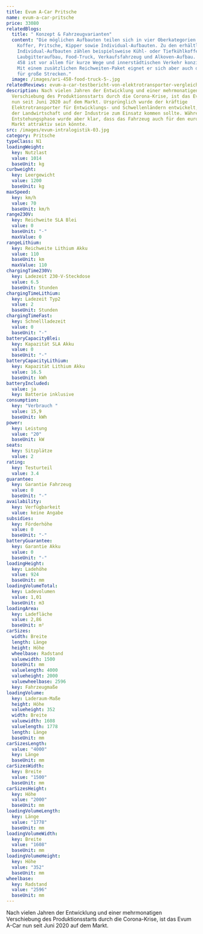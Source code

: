 ```yaml
---
title: Evum A-Car Pritsche
name: evum-a-car-pritsche
price: 33080
relatedBlogs:
  title: " Konzept & Fahrzeugvarianten"
  content: "Die möglichen Aufbauten teilen sich in vier Oberkategorien auf:
    Koffer, Pritsche, Kipper sowie Individual-Aufbauten. Zu den erhältlichen
    Individual-Aufbauten zählen beispielsweise Kühl- oder Tiefkühlkoffer,
    Laubgitteraufbau, Food-Truck, Verkaufsfahrzeug und Alkoven-Aufbau. Der ARI
    458 ist vor allem für kurze Wege und innerstädtischen Verkehr konzipiert.
    Mit einem zusätzlichen Reichweiten-Paket eignet er sich aber auch durchaus
    für große Strecken."
  image: /images/ari-458-food-truck-5-.jpg
relatedReviews: evum-a-car-testbericht-von-elektrotransporter-vergleich
description: Nach vielen Jahren der Entwicklung und einer mehrmonatigen
  Verschiebung des Produktionsstarts durch die Corona-Krise, ist das Evum A-Car
  nun seit Juni 2020 auf dem Markt. Ursprünglich wurde der kräftige
  Elektrotransporter für Entwicklungs- und Schwellenländern entwickelt, wo er in
  der Landwirtschaft und der Industrie zum Einsatz kommen sollte. Während der
  Entstehungsphase wurde aber klar, dass das Fahrzeug auch für den europäischen
  Markt attraktiv sein könnte.
src: /images/evum-intralogistik-03.jpg
category: Pritsche
typeClass: N1
loadingWeight:
  key: Nutzlast
  value: 1014
  baseUnit: kg
curbweight:
  key: Leergewicht
  value: 1200
  baseUnit: kg
maxSpeed:
  key: km/h
  value: 70
  baseUnit: km/h
range230V:
  key: Reichweite SLA Blei
  value: 0
  baseUnit: "-"
  maxValue: 0
rangeLithium:
  key: Reichweite Lithium Akku
  value: 110
  baseUnit: km
  maxValue: 110
chargingTime230V:
  key: Ladezeit 230-V-Steckdose
  value: 6.5
  baseUnit: Stunden
chargingTimeLithium:
  key: Ladezeit Typ2
  value: 2
  baseUnit: Stunden
chargingTimeFast:
  key: Schnellladezeit
  value: 0
  baseUnit: "-"
batteryCapacityBlei:
  key: Kapazität SLA Akku
  value: 0
  baseUnit: "-"
batteryCapacityLithium:
  key: Kapazität Lithium Akku
  value: 16.5
  baseUnit: kWh
batteryIncluded:
  value: ja
  key: Batterie inklusive
consumption:
  key: "Verbrauch "
  value: 15,9
  baseUnit: kWh
power:
  key: Leistung
  value: "20"
  baseUnit: kW
seats:
  key: Sitzplätze
  value: 2
rating:
  key: Testurteil
  value: 3.4
guarantee:
  key: Garantie Fahrzeug
  value: 0
  baseUnit: "-"
availability:
  key: Verfügbarkeit
  value: keine Angabe
subsidies:
  key: Förderhöhe
  value: 0
  baseUnit: "-"
batteryGuarantee:
  key: Garantie Akku
  value: 0
  baseUnit: "-"
loadingHeight:
  key: Ladehöhe
  value: 924
  baseUnit: mm
loadingVolumeTotal:
  key: Ladevolumen
  value: 1,01
  baseUnit: m3
loadingArea:
  key: Ladefläche
  value: 2,86
  baseUnit: m²
carSizes:
  width: Breite
  length: Länge
  height: Höhe
  wheelbase: Radstand
  valuewidth: 1500
  baseUnit: mm
  valuelength: 4000
  valueheight: 2000
  valuewheelbase: 2596
  key: Fahrzeugmaße
loadingVolume:
  key: Laderaum-Maße
  height: Höhe
  valueheight: 352
  width: Breite
  valuewidth: 1608
  valuelength: 1778
  length: Länge
  baseUnit: mm
carSizesLength:
  value: "4000"
  key: Länge
  baseUnit: mm
carSizesWidth:
  key: Breite
  value: "1500"
  baseUnit: mm
carSizesHeight:
  key: Höhe
  value: "2000"
  baseUnit: mm
loadingVolumeLength:
  key: Länge
  value: "1778"
  baseUnit: mm
loadingVolumeWidth:
  key: Breite
  value: "1608"
  baseUnit: mm
loadingVolumeHeight:
  key: Höhe
  value: "352"
  baseUnit: mm
wheelbase:
  key: Radstand
  value: "2596"
  baseUnit: mm
---
```

Nach vielen Jahren der Entwicklung und einer mehrmonatigen Verschiebung des Produktionsstarts durch die Corona-Krise, ist das Evum A-Car nun seit Juni 2020 auf dem Markt.